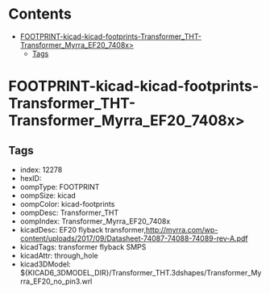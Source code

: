 



Contents
========

* [FOOTPRINT-kicad-kicad-footprints-Transformer_THT-Transformer_Myrra_EF20_7408x>](#footprint-kicad-kicad-footprints-transformer_tht-transformer_myrra_ef20_7408x)
	* [Tags](#tags)

# FOOTPRINT-kicad-kicad-footprints-Transformer_THT-Transformer_Myrra_EF20_7408x>

## Tags

- index: 12278
- hexID: 
- oompType: FOOTPRINT
- oompSize: kicad
- oompColor: kicad-footprints
- oompDesc: Transformer_THT
- oompIndex: Transformer_Myrra_EF20_7408x
- kicadDesc: EF20 flyback transformer,http://myrra.com/wp-content/uploads/2017/09/Datasheet-74087-74088-74089-rev-A.pdf
- kicadTags: transformer flyback SMPS
- kicadAttr: through_hole
- kicad3DModel: ${KICAD6_3DMODEL_DIR}/Transformer_THT.3dshapes/Transformer_Myrra_EF20_no_pin3.wrl
